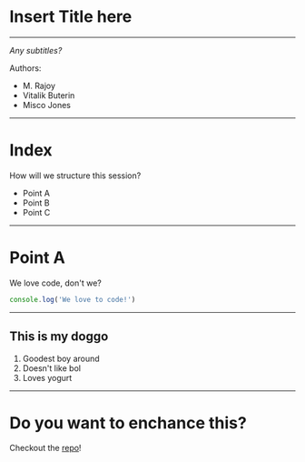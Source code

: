 # Insert Title here
****
*Any subtitles?*

Authors:
- M. Rajoy
- Vitalik Buterin
- Misco Jones

---

# Index

How will we structure this session?

- Point A
- Point B
- Point C

---

# Point A

We love code, don't we?

```js
console.log('We love to code!')
```

---
<!-- .slide: data-background="images/doggo.jpg" -->

## This is my doggo

1. Goodest boy around
2. Doesn't like bol
3. Loves yogurt


---

# Do you want to enchance this?

Checkout the [repo](https://github.com/webpro/reveal-md#usage)!